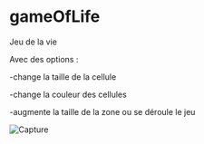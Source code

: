 # gameOfLife

Jeu de la vie

Avec des options :

-change la taille de la cellule

-change la couleur des cellules

-augmente la taille de la zone ou se déroule le jeu


![Capture](https://user-images.githubusercontent.com/43686944/128992735-332cf397-52e3-4c57-bdd0-5999560e61a2.PNG)
